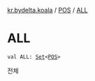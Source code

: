 [kr.bydelta.koala](../index.md) / [POS](index.md) / [ALL](./-a-l-l.md)

# ALL

`val ALL: `[`Set`](https://kotlinlang.org/api/latest/jvm/stdlib/kotlin.collections/-set/index.html)`<`[`POS`](index.md)`>`

전체

